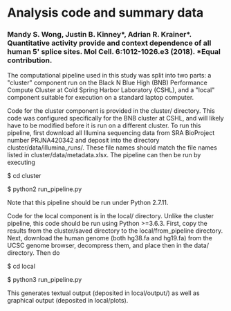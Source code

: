 # Analysis code and summary data

### Mandy S. Wong, Justin B. Kinney\*, Adrian R. Krainer\*. Quantitative activity provide and context dependence of all human 5' splice sites. Mol Cell. 6:1012-1026.e3 (2018). \*Equal contribution.

The computational pipeline used in this study was split into two parts: a "cluster" component run on the Black N Blue High (BNB) Performance Compute Cluster at Cold Spring Harbor Laboratory (CSHL), and a "local" component suitable for execution on a standard laptop computer. 

Code for the cluster component is provided in the cluster/ directory. This code was configured specifically for the BNB cluster at CSHL, and will likely have to be modified before it is run on a different cluster. To run this  pipeline, first download all Illumina sequencing data from SRA BioProject number PRJNA420342 and deposit into the directory cluster/data/illumina_runs/. These file names should match the file names listed in cluster/data/metadata.xlsx. The pipeline can then be run by executing

$ cd cluster

$ python2 run_pipeline.py

Note that this pipeline should be run under Python 2.7.11. 

Code for the local component is in the local/ directory. Unlike the cluster pipeline, this code should be run using Python >=3.6.3. First, copy the results from the cluster/saved directory to the local/from_pipeline directory. Next, download the human genome (both hg38.fa and hg19.fa) from the UCSC genome browser, decompress them, and place then in the data/ directory. Then do

$ cd local

$ python3 run_pipeline.py

This generates textual output (deposited in local/output/) as well as graphical output (deposited in local/plots). 
